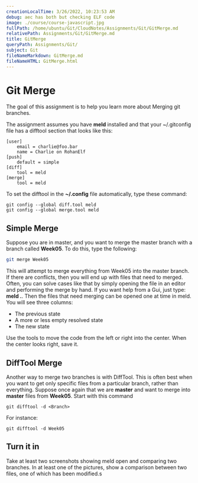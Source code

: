 ```yaml
---
creationLocalTime: 3/26/2022, 10:23:53 AM
debug: aec has both but checking ELF code
image: ./course/course-javascript.jpg
fullPath: /home/ubuntu/Git/CloudNotes/Assignments/Git/GitMerge.md
relativePath: Assignments/Git/GitMerge.md
title: GitMerge
queryPath: Assignments/Git/
subject: Git
fileNameMarkdown: GitMerge.md
fileNameHTML: GitMerge.html
---
```



<!-- toc -->
<!-- tocstop -->

# Git Merge

The goal of this assignment is to help you learn more about Merging git branches.

The assignment assumes you have **meld** installed and that your ~/.gitconfig file has a difftool section that looks like this:

```
[user]
	email = charlie@foo.bar
	name = Charlie on RohanElf
[push]
	default = simple
[diff]
	tool = meld
[merge]
	tool = meld
```

To set the difftool in the **~/.config** file automatically, type these command:

```
git config --global diff.tool meld
git config --global merge.tool meld
```

## Simple Merge

Suppose you are in master, and you want to merge the master branch with a branch called **Week05**. To do this, type the following:

```bash
git merge Week05
```

This will attempt to merge everything from Week05 into the master branch. If there are conflicts, then you will end up with files that need to merged. Often, you can solve cases like that by simply opening the file in an editor and performing the merge by hand. If you want help from a Gui, just type: **meld .**. Then the files that need merging can be opened one at time in meld. You will see three columns:

- The previous state
- A more or less empty resolved state
- The new state

Use the tools to move the code from the left or right into the center. When the center looks right, save it.

## DiffTool Merge

Another way to merge two branches is with DiffTool. This is often best when you want to get only specific files from a particular branch, rather than everything. Suppose once again that we are **master** and want to merge into **master** files from **Week05**. Start with this command

```
git difftool -d <Branch>
```

For instance:

```
git difftool -d Week05
```

## Turn it in

Take at least two screenshots showing meld open and comparing two branches. In at least one of the pictures, show a comparison between two files, one of which has been modified.s
